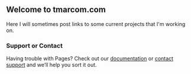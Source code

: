 ## Welcome to tmarcom.com

Here I will sometimes post links to some current projects that I'm working on.





### Support or Contact

Having trouble with Pages? Check out our [documentation](https://help.github.com/categories/github-pages-basics/) or [contact support](https://github.com/contact) and we’ll help you sort it out. 
